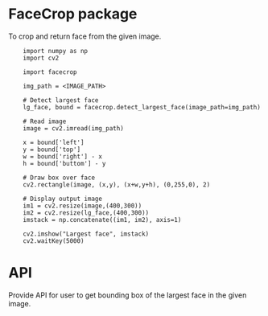 # FaceCrop package
To crop and return face from the given image.
```
    import numpy as np
    import cv2
    
    import facecrop

    img_path = <IMAGE_PATH>

    # Detect largest face
    lg_face, bound = facecrop.detect_largest_face(image_path=img_path)

    # Read image
    image = cv2.imread(img_path)

    x = bound['left']
    y = bound['top']
    w = bound['right'] - x
    h = bound['buttom'] - y

    # Draw box over face
    cv2.rectangle(image, (x,y), (x+w,y+h), (0,255,0), 2)

    # Display output image
    im1 = cv2.resize(image,(400,300))
    im2 = cv2.resize(lg_face,(400,300))
    imstack = np.concatenate((im1, im2), axis=1)

    cv2.imshow("Largest face", imstack)
    cv2.waitKey(5000)
```
# API
Provide API for user to get bounding box of the largest face in the given image.
